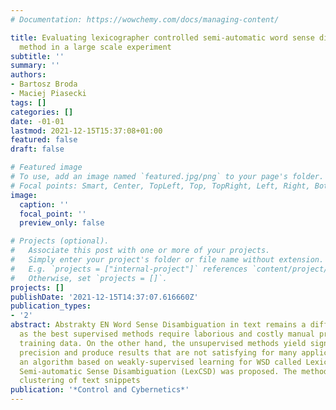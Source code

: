 ```yaml
---
# Documentation: https://wowchemy.com/docs/managing-content/

title: Evaluating lexicographer controlled semi-automatic word sense disambiguation
  method in a large scale experiment
subtitle: ''
summary: ''
authors:
- Bartosz Broda
- Maciej Piasecki
tags: []
categories: []
date: -01-01
lastmod: 2021-12-15T15:37:08+01:00
featured: false
draft: false

# Featured image
# To use, add an image named `featured.jpg/png` to your page's folder.
# Focal points: Smart, Center, TopLeft, Top, TopRight, Left, Right, BottomLeft, Bottom, BottomRight.
image:
  caption: ''
  focal_point: ''
  preview_only: false

# Projects (optional).
#   Associate this post with one or more of your projects.
#   Simply enter your project's folder or file name without extension.
#   E.g. `projects = ["internal-project"]` references `content/project/deep-learning/index.md`.
#   Otherwise, set `projects = []`.
projects: []
publishDate: '2021-12-15T14:37:07.616660Z'
publication_types:
- '2'
abstract: Abstrakty EN Word Sense Disambiguation in text remains a difficult problem
  as the best supervised methods require laborious and costly manual preparation of
  training data. On the other hand, the unsupervised methods yield significantly lower
  precision and produce results that are not satisfying for many applications. Recently,
  an algorithm based on weakly-supervised learning for WSD called Lexicographer-Controlled
  Semi-automatic Sense Disambiguation (LexCSD) was proposed. The method is based on
  clustering of text snippets
publication: '*Control and Cybernetics*'
---
```

